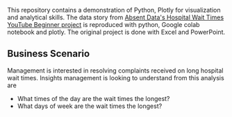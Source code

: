 This repository contains a demonstration of Python, Plotly for visualization and analytical skills. The data story from [Absent Data's Hospital Wait Times YouTube Beginner project](https://youtu.be/34cvSgkuaqc) is reproduced with python, Google colab notebook and plotly. The original project is done with Excel and PowerPoint.

## Business Scenario
Management is interested in resolving complaints received on long hospital wait times. Insights management is looking to understand from this analysis are
- What times of the day are the wait times the longest?
- What days of week are the wait times the longest?